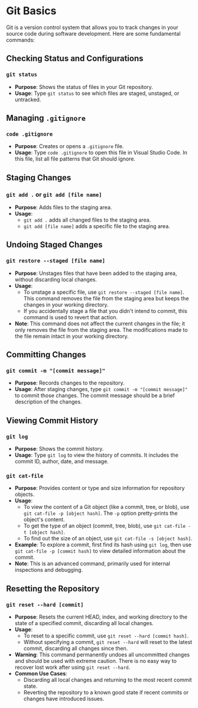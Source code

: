 
# Git Basics

Git is a version control system that allows you to track changes in your source code during software development. Here are some fundamental commands:

## Checking Status and Configurations

### `git status`

-   **Purpose**: Shows the status of files in your Git repository.
-   **Usage**: Type `git status` to see which files are staged, unstaged, or untracked.

## Managing `.gitignore`

### `code .gitignore`

-   **Purpose**: Creates or opens a `.gitignore` file.
-   **Usage**: Type `code .gitignore` to open this file in Visual Studio Code. In this file, list all file patterns that Git should ignore.

## Staging Changes

### `git add .` or `git add [file name]`

-   **Purpose**: Adds files to the staging area.
-   **Usage**:
    -   `git add .` adds all changed files to the staging area.
    -   `git add [file name]` adds a specific file to the staging area.


## Undoing Staged Changes

### `git restore --staged [file name]`

-   **Purpose**: Unstages files that have been added to the staging area, without discarding local changes.
-   **Usage**:
    -   To unstage a specific file, use `git restore --staged [file name]`. This command removes the file from the staging area but keeps the changes in your working directory.
    -   If you accidentally stage a file that you didn't intend to commit, this command is used to revert that action.
-   **Note**: This command does not affect the current changes in the file; it only removes the file from the staging area. The modifications made to the file remain intact in your working directory.

## Committing Changes

### `git commit -m "[commit message]"`

-   **Purpose**: Records changes to the repository.
-   **Usage**: After staging changes, type `git commit -m "[commit message]"` to commit those changes. The commit message should be a brief description of the changes.

## Viewing Commit History

### `git log`

-   **Purpose**: Shows the commit history.
-   **Usage**: Type `git log` to view the history of commits. It includes the commit ID, author, date, and message.


### `git cat-file`

-   **Purpose**: Provides content or type and size information for repository objects.
-   **Usage**:
    -   To view the content of a Git object (like a commit, tree, or blob), use `git cat-file -p [object hash]`. The `-p` option pretty-prints the object's content.
    -   To get the type of an object (commit, tree, blob), use `git cat-file -t [object hash]`.
    -   To find out the size of an object, use `git cat-file -s [object hash]`.
-   **Example**: To explore a commit, first find its hash using `git log`, then use `git cat-file -p [commit hash]` to view detailed information about the commit.
-   **Note**: This is an advanced command, primarily used for internal inspections and debugging.



## Resetting the Repository

### `git reset --hard [commit]`

-   **Purpose**: Resets the current HEAD, index, and working directory to the state of a specified commit, discarding all local changes.
-   **Usage**:
    -   To reset to a specific commit, use `git reset --hard [commit hash]`.
    -   Without specifying a commit, `git reset --hard` will reset to the latest commit, discarding all changes since then.
-   **Warning**: This command permanently undoes all uncommitted changes and should be used with extreme caution. There is no easy way to recover lost work after using `git reset --hard`.
-   **Common Use Cases**:
    -   Discarding all local changes and returning to the most recent commit state.
    -   Reverting the repository to a known good state if recent commits or changes have introduced issues.